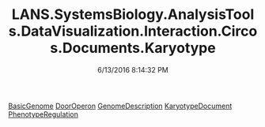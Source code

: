 ﻿---
title: LANS.SystemsBiology.AnalysisTools.DataVisualization.Interaction.Circos.Documents.Karyotype
date: 6/13/2016 8:14:32 PM
---

[BasicGenome](T-LANS.SystemsBiology.AnalysisTools.DataVisualization.Interaction.Circos.Documents.Karyotype.BasicGenome.html)
[DoorOperon](T-LANS.SystemsBiology.AnalysisTools.DataVisualization.Interaction.Circos.Documents.Karyotype.DoorOperon.html)
[GenomeDescription](T-LANS.SystemsBiology.AnalysisTools.DataVisualization.Interaction.Circos.Documents.Karyotype.GenomeDescription.html)
[KaryotypeDocument](T-LANS.SystemsBiology.AnalysisTools.DataVisualization.Interaction.Circos.Documents.Karyotype.KaryotypeDocument.html)
[PhenotypeRegulation](T-LANS.SystemsBiology.AnalysisTools.DataVisualization.Interaction.Circos.Documents.Karyotype.PhenotypeRegulation.html)
